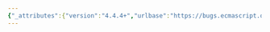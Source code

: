 ```yaml
---
{"_attributes":{"version":"4.4.4+","urlbase":"https://bugs.ecmascript.org/","maintainer":"dherman@mozilla.com"},"bug":{"bug_id":2678,"creation_ts":"2014-04-17 11:52:00 -0700","short_desc":"11.6.1.1 \"Identifier Names > Static Semantics: Early Errors\": spelling","delta_ts":"2014-04-29 22:48:38 -0700","product":"Draft for 6th Edition","component":"editorial issue","version":"Rev 23: April 5, 2014 Draft","rep_platform":"All","op_sys":"All","bug_status":"RESOLVED","resolution":"FIXED","priority":"Normal","bug_severity":"enhancement","everconfirmed":true,"reporter":{"uid":"jorendorff","name":"Jason Orendorff"},"assigned_to":{"uid":"allen","name":"Allen Wirfs-Brock"},"long_desc":[{"commentid":7789,"comment_count":0,"who":{"uid":"jorendorff","name":"Jason Orendorff"},"bug_when":"2014-04-17 11:52:37 -0700","thetext":"\"Sytax Error\" appears in two places."},{"commentid":7796,"comment_count":1,"who":{"uid":"allen","name":"Allen Wirfs-Brock"},"bug_when":"2014-04-17 13:02:54 -0700","thetext":"fixed in rev24 editor's draft"},{"commentid":8028,"comment_count":2,"who":{"uid":"allen","name":"Allen Wirfs-Brock"},"bug_when":"2014-04-29 22:48:38 -0700","thetext":"fixed in rev24"}]}}
---
```


